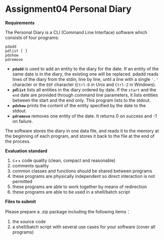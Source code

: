 # Assignment04 Personal Diary

**Requirements**

The Personal Diary is a CLI (Command Line Interface) software which consists of four programs:

```
pdadd 
pdlist [ ]
pdshow 
pdremove 
```

- **`pdadd`** is used to add an entity to the diary for the date. If an entity of the same date is in the diary, the existing one will be replaced. pdadd reads lines of the diary from the stdin, line by line, until a line with a single `'.'` character or the `EOF` character (`Ctrl-D` in Unix and `Ctrl-Z` in Windows).
- **`pdlist`** lists all entities in the diary ordered by date. If the `start` and the `end` date are provided through command line parameters, it lists entities between the start and the end only. This program lists to the stdout.
- **`pdshow`** prints the content of the entity specified by the date to the stdout.
- **`pdremove`** removes one entity of the date. It returns 0 on success and -1 on failure.

The software stores the diary in one data file, and reads it to the memory at the beginning of each program, and stores it back to the file at the end of the process.

**Evaluation standard**

1. c++ code quality (clean, compact and reasonable)
2. comments quality
3. common classes and functions should be shared between programs
4. these programs are physically independent so direct interaction is not permitted
5. these programs are able to work together by means of redirection
6. these programs are able to be used in a shell/batch script

**Files to submit**

Please prepare a .zip package including the following items：

1. the source code
2. a shell/batch script with several use cases for your software (cover all programs)

